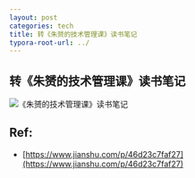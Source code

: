 ```yaml
---
layout: post
categories: tech
title: 转《朱赟的技术管理课》读书笔记
typora-root-url: ../
---
```

## 转《朱赟的技术管理课》读书笔记

![《朱赟的技术管理课》读书笔记](/_posts/images/1000.png)

## Ref:

- [https://www.jianshu.com/p/46d23c7faf27](https://www.jianshu.com/p/46d23c7faf27)